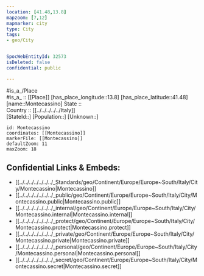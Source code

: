 ```yaml
---
location: [41.48,13.8] 
mapzoom: [7,12] 
mapmarker: city 
type: City
tags:
- geo/City


SpocWebEntityId: 32573
isDeleted: false
confidential: public

---
```

#is_a_/Place  
#is_a_ :: [[Place]] 
[has_place_longitude::13.8] 
[has_place_latitude::41.48] 
[name::Montecassino] 
State ::  
Country :: [[../../../../../Italy]]  
[StateId::] 
[Population::] 
[Unknown::] 


```leaflet
id: Montecassino
coordinates: [[Montecassino]] 
markerFile: [[Montecassino]] 
defaultZoom: 11 
maxZoom: 18
```


## Confidential Links & Embeds: 
- [[../../../../../../../_Standards/geo/Continent/Europe/Europe~South/Italy/City/Montecassino|Montecassino]] 
- [[../../../../../../../_public/geo/Continent/Europe/Europe~South/Italy/City/Montecassino.public|Montecassino.public]] 
- [[../../../../../../../_internal/geo/Continent/Europe/Europe~South/Italy/City/Montecassino.internal|Montecassino.internal]] 
- [[../../../../../../../_protect/geo/Continent/Europe/Europe~South/Italy/City/Montecassino.protect|Montecassino.protect]] 
- [[../../../../../../../_private/geo/Continent/Europe/Europe~South/Italy/City/Montecassino.private|Montecassino.private]] 
- [[../../../../../../../_personal/geo/Continent/Europe/Europe~South/Italy/City/Montecassino.personal|Montecassino.personal]] 
- [[../../../../../../../_secret/geo/Continent/Europe/Europe~South/Italy/City/Montecassino.secret|Montecassino.secret]] 
